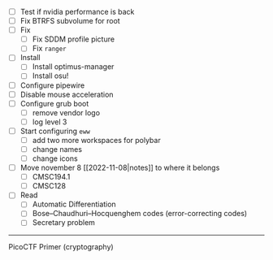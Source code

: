 - [ ] Test if nvidia performance is back
- [ ] Fix BTRFS subvolume for root
- [ ] Fix
	- [ ] Fix SDDM profile picture
	- [ ] Fix `ranger`
- [ ] Install
	- [ ] Install optimus-manager
	- [ ] Install osu!
- [ ] Configure pipewire 
- [ ] Disable mouse acceleration
- [ ] Configure grub boot
	- [ ] remove vendor logo
	- [ ] log level 3
- [ ] Start configuring `eww`
	- [ ] add two more workspaces for polybar
	- [ ] change names
	- [ ] change icons
- [ ] Move  november 8 [[2022-11-08|notes]] to where it belongs
	- [ ] CMSC194.1
	- [ ] CMSC128
- [ ] Read
	- [ ] Automatic Differentiation
	- [ ] Bose–Chaudhuri–Hocquenghem codes (error-correcting codes)
	- [ ] Secretary problem

---
PicoCTF Primer (cryptography)